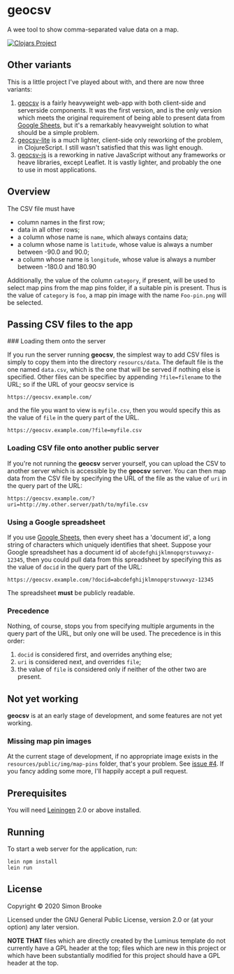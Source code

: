 # geocsv

A wee tool to show comma-separated value data on a map.

[![Clojars Project](https://img.shields.io/clojars/v/geocsv.svg)](https://clojars.org/geocsv)

## Other variants

This is a little project I've played about with, and there are now three variants:

1. [geocsv](https://github.com/simon-brooke/geocsv) is a fairly heavyweight web-app with both client-side and serverside components. It was the first version, and is the only version which meets the original requirement of being able to present data from [Google Sheets](https://www.google.co.uk/sheets/about/), but it's a remarkably heavyweight solution to what should be a simple problem.
2. [geocsv-lite](https://github.com/simon-brooke/geocsv-lite) is a much lighter, client-side only reworking of the problem, in ClojureScript. I still wasn't satisfied that this was light enough.
3. [geocsv-js](https://github.com/simon-brooke/geocsv-js) is a reworking in native JavaScript without any frameworks or heave libraries, except Leaflet. It is vastly lighter, and probably the one to use in most applications.

## Overview

The CSV file must have

* column names in the first row;
* data in all other rows;
* a column whose name is `name`, which always contains data;
* a column whose name is `latitude`, whose value is always a number between -90.0 and 90.0;
* a column whose name is `longitude`, whose value is always a number between -180.0 and 180.90

Additionally, the value of the column `category`, if present, will be used to select map pins from the map pins folder, if a suitable pin is present. Thus is the value of `category` is `foo`, a map pin image with the name `Foo-pin.png` will be selected.

## Passing CSV files to the app

### Loading them onto the server

If you run the server running **geocsv**, the simplest way to add CSV files is simply to copy them into the directory `resourcs/data`. The default file is the one named `data.csv`, which is the one that will be served if nothing else is specified. Other files can be specifiec by appending `?file=filename` to the URL; so if the URL of your geocsv service is

    https://geocsv.example.com/

and the file you want to view is `myfile.csv`, then you would specify this as the value of `file` in the query part of the URL.

    https://geocsv.example.com/?file=myfile.csv

### Loading CSV file onto another public server

If you're not running the **geocsv** server yourself, you can upload the CSV to another server which is accessible by the **geocsv** server. You can then map data from the CSV file by specifying the URL of the file as the value of `uri` in the query part of the URL:

    https://geocsv.example.com/?uri=http://my.other.server/path/to/myfile.csv

### Using a Google spreadsheet

If you use [Google Sheets](https://www.google.co.uk/sheets/about/), then every sheet has a 'document id', a long string of characters which uniquely identifies that sheet. Suppose your Google spreadsheet has a document id of `abcdefghijklmnopqrstuvwxyz-12345`, then you could pull data from this spreadsheet by specifying this as the value of `docid` in the query part of the URL:

    https://geocsv.example.com/?docid=abcdefghijklmnopqrstuvwxyz-12345

The spreadsheet **must** be publicly readable.

### Precedence

Nothing, of course, stops you from specifying multiple arguments in the query part of the URL, but only one will be used. The precedence is in this order:

1. `docid` is considered first, and overrides anything else;
2. `uri` is considered next, and overrides `file`;
3. the value of `file` is considered only if neither of the other two are present.

## Not yet working

**geocsv** is at an early stage of development, and some features are not yet working.

### Missing map pin images

At the current stage of development, if no appropriate image exists in the `resources/public/img/map-pins` folder, that's your problem. See [issue #4](https://github.com/simon-brooke/geocsv/issues/4). If you fancy adding some more, I'll happily accept a pull request.

## Prerequisites

You will need [Leiningen][1] 2.0 or above installed.

[1]: https://github.com/technomancy/leiningen

## Running

To start a web server for the application, run:

    lein npm install
    lein run

## License

Copyright © 2020 Simon Brooke

Licensed under the GNU General Public License, version 2.0 or (at your option) any later version.

**NOTE THAT** files which are directly created by the Luminus template do not currently have a GPL header
at the top; files which are new in this project or which have been substantially modified for this project should have a GPL header at the top.
